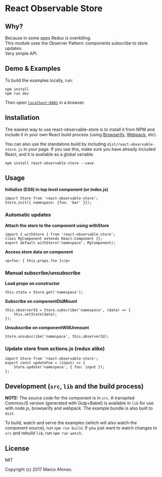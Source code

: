 # React Observable Store

## Why?
Because in some apps Redux is overkilling.  
This module uses the Observer Pattern: components subscribe to store updates.  
Very simple API.  

## Demo & Examples

To build the examples locally, run:

```
npm install
npm run dev
```

Then open [`localhost:8081`](http://localhost:8081) in a browser.


## Installation

The easiest way to use react-observable-store is to install it from NPM and include it in your own React build process (using [Browserify](http://browserify.org), [Webpack](http://webpack.github.io/), etc).

You can also use the standalone build by including `dist/react-observable-store.js` in your page. If you use this, make sure you have already included React, and it is available as a global variable.

```
npm install react-observable-store --save
```

## Usage

**Initialize (ES6) in top level component (or index.js)**  
```
import Store from 'react-observable-store';
Store.init({ namespace: {foo: 'bar' }});
```

### Automatic updates
**Attach the store to the component using withStore**  
```
import { withStore } from 'react-observable-store';
class MyComponent extends React.Component {};
export default withStore('namespace', MyComponent);
```

**Access store data on component**  
```
<p>foo: { this.props.foo }</p>
```

### Manual subscribe/unsubscribe
**Load props on constructor**  
```
this.state = Store.get('namespace');
```
**Subscribe on componentDidMount**  
```
this.observerId = Store.subscribe('namespace', (data) => {
    this.setState(data);
});
```
**Unsubscribe on componentWillUnmount**  
```
Store.unsubscribe('namespace', this.observerId);
```

### Update store from actions.js (redux alike)
```
import Store from 'react-observable-store';
export const updateFoo = (input) => {
    Store.update('namespace', { foo: input });
};
```

## Development (`src`, `lib` and the build process)

**NOTE:** The source code for the component is in `src`. A transpiled CommonJS version (generated with Gulp+Babel) is available in `lib` for use with node.js, browserify and webpack. The example bundle is also built to `dist`.

To build, watch and serve the examples (which will also watch the component source), run `npm run build`. If you just want to watch changes to `src` and rebuild `lib`, run `npm run watch`.

## License

MIT

Copyright (c) 2017 Marco Afonso.
